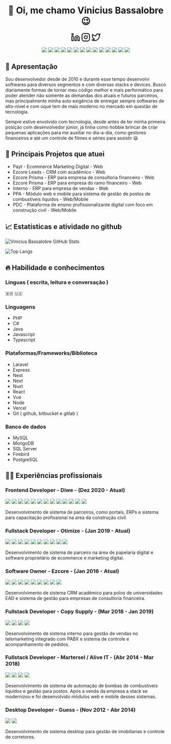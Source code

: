 <h1 align="center">
   👋 Oi, me chamo Vinicius Bassalobre 😉
</h1>

<p align='center'>
<a href="https://www.linkedin.com/in/mvbassalobre/" target="_blank" title="LinkedIn"><img height="28"  src="https://raw.githubusercontent.com/feathericons/feather/master/icons/linkedin.svg"></a>
<a href="https://www.instagram.com/bdavinicius/" target="_blank" title="Instagram"><img height="28" src="https://raw.githubusercontent.com/feathericons/feather/master/icons/instagram.svg"></i></a>
<a href="https://twitter.com/mvbassalobre" target="_blank" title="Twitter"><img  height="28" src="https://raw.githubusercontent.com/feathericons/feather/master/icons/twitter.svg"></a>
</p>



<div align="center">
    
![](https://img.shields.io/badge/--777BB4.svg?style=flat&logoColor=FAFAFF&logo=php)
![](https://img.shields.io/badge/--777BB4.svg?style=flat&logoColor=FAFAFF&logo=laravel)
![](https://img.shields.io/badge/--0769AD.svg?style=flat&logoColor=FAFAFF&logo=jquery)
![](https://img.shields.io/badge/--0769AD.svg?style=flat&logoColor=FAFAFF&logo=delphi)
![](https://img.shields.io/badge/--0769AD.svg?style=flat&logoColor=FAFAFF&logo=react)
![](https://img.shields.io/badge/--E34F26.svg?style=flat&logoColor=FAFAFF&logo=html5)
![](https://img.shields.io/badge/--1572b6.svg?style=flat&logoColor=FAFAFF&logo=css3)
![](https://img.shields.io/badge/--4479A1.svg?style=flat&logoColor=FAFAFF&logo=mysql)
![](https://img.shields.io/badge/--339933.svg?style=flat&logoColor=FAFAFF&logo=node.js)
![](https://img.shields.io/badge/--3178C6.svg?style=flat&logoColor=FAFAFF&logo=typescript)
![](https://img.shields.io/badge/--F7DF1E.svg?style=flat&logoColor=0D0D0D&logo=javascript)
![](https://img.shields.io/badge/--339933.svg?style=flat&logoColor=FAFAFF&logo=vue.js)
![](https://img.shields.io/badge/--CC6699.svg?style=flat&logoColor=FAFAFF&logo=sass)
![](https://img.shields.io/badge/--7952B3.svg?style=flat&logoColor=FAFAFF&logo=bootstrap)
    
</div>

## 🤙 Apresentação

Sou desenvolvedor desde de 2010 e durante esse tempo desenvolvi softwares para diversos segmentos e com diversas stacks e devices.
Busco diariamente formas de tornar meu código melhor e mais performático para poder atender não somente as demandas dos atuais e futuros parceiros, mas principalmente minha auto exigência de entregar sempre softwares de alto-nível e com oque tem de mais moderno no mercado em questão de tecnologia.

Sempre estive envolvido com tecnologia, desde antes de ter minha primeira posição com desenvolvedor júnior, já tinha como hobbie brincar de criar pequenas aplicações para me auxiliar no dia-a-dia, como gestores financeiros e até um controle de filmes e séries para assistir 😃



## 🚧 Principais Projetos que atuei

- Payt - Ecommerce Marketing Digital - Web 
- Ezcore Leads - CRM com acadêmico - Web
- Ezcore Prisma - ERP para empresa de consultoria financeiro - Web
- Ezcore Prisma - ERP para empresa do ramo financeiro - Web
- Interno - ERP para empresa de vendas - Web
- PPA - Módulo web e mobile para sistema de gestão de postos de combustíveis liquidos - Web/Mobile
- PDC - Plataforma de ensino profissionalizante digital com foco em construção civil - Web/Mobile

## 📈 Estatísticas e atividade no github

![Vinicius Bassalobre GitHub Stats](https://github-readme-stats.vercel.app/api?username=marcusvbda&show_icons=true&hide=contribs,prs&theme=algolia&locale=pt-BR&border_radius=12&hide_border=true&count_private=true)

![Top Langs](https://github-readme-stats.vercel.app/api/top-langs/?username=marcusvbda&show_icons=true&theme=algolia&locale=pt-BR&border_radius=12&hide_border=true&layout=compact&card_width=445&langs_count=6)



## 🔥 Habilidade e conhecimentos

### Linguas ( escrita, leitura e conversação )
🇧🇷 🇺🇸  

### Linguagens
- PHP 
- C#
- Java
- Javascript
- Typescript

### Plataformas/Frameworks/Biblioteca
- Laravel 
- Express
- Nest
- Next
- Nuxt
- React
- Vue
- Node
- Vercel
- Git ( github, bitbucket e gitlab )

### Banco de dados
- MySQL
- MongoDB
- SQL Server
- Firebird
- PostgreSQL



## 👨‍⚖️ Experiências profissionais

### Frontend Developer - Diwe - (Dez 2020 - Atual)
<div align="left">
    
![](https://img.shields.io/badge/--777BB4.svg?style=flat&logoColor=FAFAFF&logo=php)
![](https://img.shields.io/badge/--777BB4.svg?style=flat&logoColor=FAFAFF&logo=laravel)
![](https://img.shields.io/badge/--777BB4.svg?style=flat&logoColor=FAFAFF&logo=react)
![](https://img.shields.io/badge/--0769AD.svg?style=flat&logoColor=FAFAFF&logo=jquery)
![](https://img.shields.io/badge/--E34F26.svg?style=flat&logoColor=FAFAFF&logo=html5)
![](https://img.shields.io/badge/--1572b6.svg?style=flat&logoColor=FAFAFF&logo=css3)
![](https://img.shields.io/badge/--4479A1.svg?style=flat&logoColor=FAFAFF&logo=mysql)
![](https://img.shields.io/badge/--339933.svg?style=flat&logoColor=FAFAFF&logo=node.js)
![](https://img.shields.io/badge/--3178C6.svg?style=flat&logoColor=FAFAFF&logo=typescript)
![](https://img.shields.io/badge/--F7DF1E.svg?style=flat&logoColor=0D0D0D&logo=javascript)
![](https://img.shields.io/badge/--339933.svg?style=flat&logoColor=FAFAFF&logo=vue.js)
![](https://img.shields.io/badge/--CC6699.svg?style=flat&logoColor=FAFAFF&logo=sass)
![](https://img.shields.io/badge/--7952B3.svg?style=flat&logoColor=FAFAFF&logo=bootstrap)
    
</div>

Desenvolvimento de sistema de parceiros, como portais, ERPs e sistema para capacitação profissional na area da construção civil.



### Fullstack Developer - Otimize - (Jan 2019 - Atual)
<div align="left">
    
![](https://img.shields.io/badge/--777BB4.svg?style=flat&logoColor=FAFAFF&logo=php)
![](https://img.shields.io/badge/--777BB4.svg?style=flat&logoColor=FAFAFF&logo=laravel)
![](https://img.shields.io/badge/--0769AD.svg?style=flat&logoColor=FAFAFF&logo=jquery)
![](https://img.shields.io/badge/--E34F26.svg?style=flat&logoColor=FAFAFF&logo=html5)
![](https://img.shields.io/badge/--1572b6.svg?style=flat&logoColor=FAFAFF&logo=css3)
![](https://img.shields.io/badge/--4479A1.svg?style=flat&logoColor=FAFAFF&logo=mysql)
![](https://img.shields.io/badge/--F7DF1E.svg?style=flat&logoColor=0D0D0D&logo=javascript)
![](https://img.shields.io/badge/--339933.svg?style=flat&logoColor=FAFAFF&logo=vue.js)
![](https://img.shields.io/badge/--CC6699.svg?style=flat&logoColor=FAFAFF&logo=sass)
![](https://img.shields.io/badge/--7952B3.svg?style=flat&logoColor=FAFAFF&logo=bootstrap)
    
</div>

Desenvolvimento de sistema de parceiro na área de papelaria digital e software proprietário de ecommerce e marketing digital.




### Software Owner - Ezcore - (Jan 2016 - Atual)
<div align="left">
    
![](https://img.shields.io/badge/--777BB4.svg?style=flat&logoColor=FAFAFF&logo=php)
![](https://img.shields.io/badge/--777BB4.svg?style=flat&logoColor=FAFAFF&logo=laravel)
![](https://img.shields.io/badge/--E34F26.svg?style=flat&logoColor=FAFAFF&logo=html5)
![](https://img.shields.io/badge/--1572b6.svg?style=flat&logoColor=FAFAFF&logo=css3)
![](https://img.shields.io/badge/--4479A1.svg?style=flat&logoColor=FAFAFF&logo=mysql)
![](https://img.shields.io/badge/--F7DF1E.svg?style=flat&logoColor=0D0D0D&logo=javascript)
![](https://img.shields.io/badge/--339933.svg?style=flat&logoColor=FAFAFF&logo=vue.js)
![](https://img.shields.io/badge/--CC6699.svg?style=flat&logoColor=FAFAFF&logo=sass)
![](https://img.shields.io/badge/--7952B3.svg?style=flat&logoColor=FAFAFF&logo=bootstrap)
    
</div>

Desenvolvimento de sistema CRM acadêmico para polos de universidades EAD e sistema de gestão para empresas de consultoria financeira.



### Fullstack Developer - Copy Supply - (Mar 2018 - Jan 2019)
<div align="left">
    
![](https://img.shields.io/badge/--777BB4.svg?style=flat&logoColor=FAFAFF&logo=C#)
![](https://img.shields.io/badge/--E34F26.svg?style=flat&logoColor=FAFAFF&logo=html5)
![](https://img.shields.io/badge/--1572b6.svg?style=flat&logoColor=FAFAFF&logo=css3)
![](https://img.shields.io/badge/--7952B3.svg?style=flat&logoColor=FAFAFF&logo=javascript)
    
</div>

Desenvolvimento de sistema interno para gestão de vendas no telemarketing integrado com PABX e sistema de controle e acompanhamento de pedidos.

### Fullstack Developer - Martersel / Alive IT - (Abr  2014 - Mar 2018)
<div align="left">
    
![](https://img.shields.io/badge/--777BB4.svg?style=flat&logoColor=FAFAFF&logo=C#)
![](https://img.shields.io/badge/--E34F26.svg?style=flat&logoColor=FAFAFF&logo=html5)
![](https://img.shields.io/badge/--1572b6.svg?style=flat&logoColor=FAFAFF&logo=css3)
![](https://img.shields.io/badge/--7952B3.svg?style=flat&logoColor=FAFAFF&logo=javascript)
    
</div>

Desenvolvimento de sistema de automação de bombas de combustiveis liquidos e gestão para postos.
Após a venda da empresa a stack se modernizou e foi desenvolvido módulos web e mobile desses sistemas.

### Desktop Developer - Guess - (Nov 2012 - Abr 2014)
<div align="left">
    
![](https://img.shields.io/badge/--777BB4.svg?style=flat&logoColor=FAFAFF&logo=delphi)
![](https://img.shields.io/badge/--E34F26.svg?style=flat&logoColor=FAFAFF&logo=mysql)
    
</div>

Desenvolvimento de sistema desktop para gestão de imobiliarias e controle de corretores.
